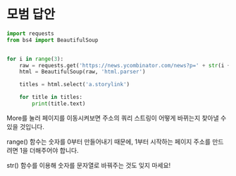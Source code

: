 # 모범 답안

```python
import requests
from bs4 import BeautifulSoup


for i in range(3):
    raw = requests.get('https://news.ycombinator.com/news?p=' + str(i + 1)).text
    html = BeautifulSoup(raw, 'html.parser')

    titles = html.select('a.storylink')

    for title in titles:
        print(title.text)
```

More를 눌러 페이지를 이동시켜보면 주소의 쿼리 스트링이 어떻게 바뀌는지 찾아낼 수 있을 것입니다.

range\(\) 함수는 숫자를 0부터 만들어내기 때문에, 1부터 시작하는 페이지 주소를 만드려면 1을 더해주어야 합니다.

str\(\) 함수를 이용해 숫자를 문자열로 바꿔주는 것도 잊지 마세요!

